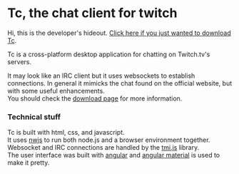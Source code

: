 # Tc, the chat client for twitch

Hi, this is the developer's hideout. <a href="http://mccxiv.github.io/tc/" target="_blank">Click here if you just wanted to download Tc</a>.

Tc is a cross-platform desktop application for chatting on Twitch.tv's servers. 
 
It may look like an IRC client but it uses websockets to establish connections. In general it mimicks the chat found on the official website, but with some useful enhancements.  
You should check the <a href="http://mccxiv.github.io/tc/" target="_blank">download page</a> for more information.

### Technical stuff
Tc is built with html, css, and javascript.  
It uses <a href="http://nwjs.io/" target="_blank">nwjs</a> to run both node.js and a browser environment together.  
Websocket and IRC connections are handled by the <a href="https://github.com/Schmoopiie/tmi.js" target="_blank">tmi.js</a> library.  
The user interface was built with <a href="https://angular.io/" target="_blank">angular</a> and <a href="https://material.angularjs.org/latest/" target="_blank">angular material</a> is used to make it pretty.